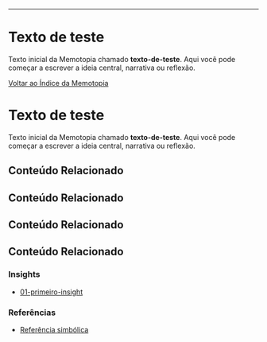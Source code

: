 ---
# Texto de teste

Texto inicial da Memotopia chamado **texto-de-teste**.
Aqui você pode começar a escrever a ideia central, narrativa ou reflexão.

[Voltar ao Índice da Memotopia](../../INDEX.md)

# Texto de teste

Texto inicial da Memotopia chamado **texto-de-teste**.
Aqui você pode começar a escrever a ideia central, narrativa ou reflexão.

## Conteúdo Relacionado


## Conteúdo Relacionado


## Conteúdo Relacionado


## Conteúdo Relacionado

<!-- RELATED_CONTENT_START -->
### Insights
*   [01-primeiro-insight](./insights/01-primeiro-insight.md)
### Referências
*   [Referência simbólica](./referencias/ref1.md)
<!-- RELATED_CONTENT_END -->




